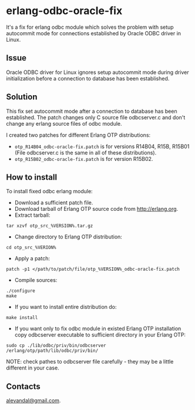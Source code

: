 erlang-odbc-oracle-fix
======================

It's a fix for erlang odbc module which solves the problem with setup autocommit mode for connections established by Oracle ODBC driver in Linux.

Issue
-----

Oracle ODBC driver for Linux ignores setup autocommit mode during driver initialization before a connection to database has been established.

Solution
--------

This fix set autocommit mode after a connection to database has been established. The patch changes only C source file odbcserver.c and don't change any erlang source files of odbc module.

I created two patches for different Erlang OTP distributions:
* ```otp_R14B04_odbc-oracle-fix.patch``` is for versions R14B04, R15B, R15B01 (File odbcserver.c is the same in all of these distributions).
* ```otp_R15B02_odbc-oracle-fix.patch``` is for version R15B02.

How to install
--------------

To install fixed odbc erlang module:
* Download a sufficient patch file.
* Download tarball of Erlang OTP source code from http://erlang.org.
* Extract tarball:

```
tar xzvf otp_src_%VERSION%.tar.gz
```

* Change directory to Erlang OTP distribution:

```
cd otp_src_%VERION%
```

* Apply a patch:

```
patch -p1 </path/to/patch/file/otp_%VERSION%_odbc-oracle-fix.patch
```

* Compile sources:

```
./configure
make
```

* If you want to install entire distribution do:

```
make install
```

* If you want only to fix odbc module in existed Erlang OTP installation copy odbcserver executable to sufficient directory in your Erlang OTP:

```
sudo cp ./lib/odbc/priv/bin/odbcserver /erlang/otp/path/lib/odbc/priv/bin/
```

NOTE: check pathes to odbcserver file carefully - they may be a little different in your case.

Contacts
--------

alevandal@gmail.com.


